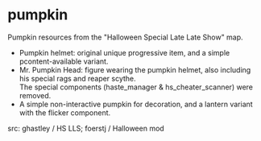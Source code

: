 # pumpkin

Pumpkin resources from the "Halloween Special Late Late Show" map.
- Pumpkin helmet: original unique progressive item, and a simple pcontent-available variant.
- Mr. Pumpkin Head: figure wearing the pumpkin helmet, also including his special rags and reaper scythe.\
  The special components (haste_manager & hs_cheater_scanner) were removed.
- A simple non-interactive pumpkin for decoration, and a lantern variant with the flicker component.

src: ghastley / HS LLS; foerstj / Halloween mod
